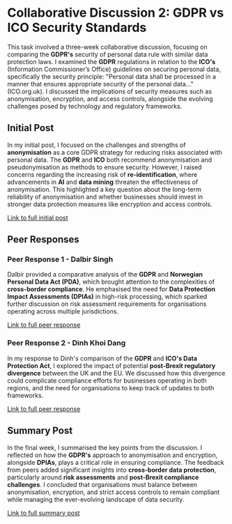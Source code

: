 # Collaborative Discussion 2: GDPR vs ICO Security Standards

This task involved a three-week collaborative discussion, focusing on comparing the **GDPR's** security of personal data rule with similar data protection laws. I examined the **GDPR** regulations in relation to the **ICO's** (Information Commissioner’s Office) guidelines on securing personal data, specifically the security principle: "Personal data shall be processed in a manner that ensures appropriate security of the personal data..." (ICO.org.uk). I discussed the implications of security measures such as anonymisation, encryption, and access controls, alongside the evolving challenges posed by technology and regulatory frameworks.

## Initial Post

In my initial post, I focused on the challenges and strengths of **anonymisation** as a core GDPR strategy for reducing risks associated with personal data. The **GDPR** and **ICO** both recommend anonymisation and pseudonymisation as methods to ensure security. However, I raised concerns regarding the increasing risk of **re-identification**, where advancements in **AI** and **data mining** threaten the effectiveness of anonymisation. This highlighted a key question about the long-term reliability of anonymisation and whether businesses should invest in stronger data protection measures like encryption and access controls.

[Link to full initial post](./Collaborative_Discussion_2/Posts/initial-post)

## Peer Responses

### Peer Response 1 - Dalbir Singh
Dalbir provided a comparative analysis of the **GDPR** and **Norwegian Personal Data Act (PDA)**, which brought attention to the complexities of **cross-border compliance**. He emphasised the need for **Data Protection Impact Assessments (DPIAs)** in high-risk processing, which sparked further discussion on risk assessment requirements for organisations operating across multiple jurisdictions.

[Link to full peer response](./Collaborative_Discussion_2/Posts/peer-response1)

### Peer Response 2 - Dinh Khoi Dang
In my response to Dinh's comparison of the **GDPR** and **ICO's Data Protection Act**, I explored the impact of potential **post-Brexit regulatory divergence** between the UK and the EU. We discussed how this divergence could complicate compliance efforts for businesses operating in both regions, and the need for organisations to keep track of updates to both frameworks.

[Link to full peer response](./Collaborative_Discussion_2/Posts/peer-response2)

## Summary Post

In the final week, I summarised the key points from the discussion. I reflected on how the **GDPR's** approach to anonymisation and encryption, alongside **DPIAs**, plays a critical role in ensuring compliance. The feedback from peers added significant insights into **cross-border data protection**, particularly around **risk assessments** and **post-Brexit compliance challenges**. I concluded that organisations must balance between anonymisation, encryption, and strict access controls to remain compliant while managing the ever-evolving landscape of data security.

[Link to full summary post](./Collaborative_Discussion_2/Posts/summary-post)

